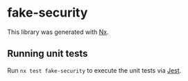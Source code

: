 # fake-security

This library was generated with [Nx](https://nx.dev).

## Running unit tests

Run `nx test fake-security` to execute the unit tests via [Jest](https://jestjs.io).
